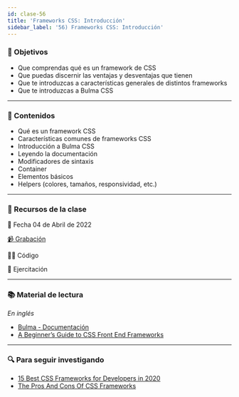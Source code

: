 ```yaml
---
id: clase-56
title: 'Frameworks CSS: Introducción'
sidebar_label: '56) Frameworks CSS: Introducción'
---
```


### 🏁 Objetivos

- Que comprendas qué es un framework de CSS
- Que puedas discernir las ventajas y desventajas que tienen
- Que te introduzcas a características generales de distintos frameworks
- Que te introduzcas a Bulma CSS

---

### 📝 Contenidos

- Qué es un framework CSS
- Características comunes de frameworks CSS
- Introducción a Bulma CSS
- Leyendo la documentación
- Modificadores de sintaxis
- Container
- Elementos básicos
- Helpers (colores, tamaños, responsividad, etc.)

---

### 🚀 Recursos de la clase

📆 Fecha 04 de Abril de 2022

[📹 Grabación](https://us02web.zoom.us/rec/play/VH4FASCpUI53SssnmPr6iSMJYmxnlOic8ZqVoYtdLqLJuqYKXwhPlWnq1TJVWs0EBICQ5dYgVPZxKGob.F0YBPSDebc-cpjey?autoplay=true&startTime=1649109768000)

👩‍💻 Código

💪 Ejercitación

---

### 📚 Material de lectura

_En inglés_

- [Bulma - Documentación](https://bulma.io/)
- [A Beginner’s Guide to CSS Front End Frameworks](https://blog.zipboard.co/a-beginners-guide-to-css-front-end-frameworks-8045a499456b)

---

### 🔍 Para seguir investigando

- [15 Best CSS Frameworks for Developers in 2020](https://www.mockplus.com/blog/post/css-framework)
- [The Pros And Cons Of CSS Frameworks](https://vanseodesign.com/css/css-frameworks-pros-cons/)
